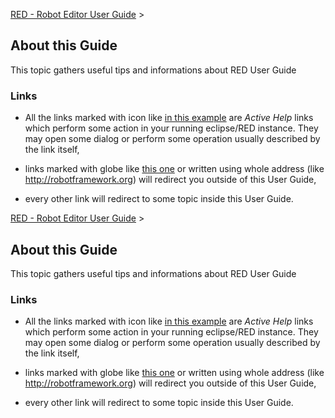 [RED - Robot Editor User Guide](http://nokia.github.io/RED/help/index.md) >

## About this Guide

This topic gathers useful tips and informations about RED User Guide

### Links

  * All the links marked with icon like [in this example](about.md) are _Active Help_ links which perform some action in your running eclipse/RED instance. They may open some dialog or perform some operation usually described by the link itself, 

  * links marked with globe like [this one](about.md) or written using whole address (like <http://robotframework.org>) will redirect you outside of this User Guide, 

  * every other link will redirect to some topic inside this User Guide. 

<p><a href="http://nokia.github.io/RED/help/index.md">RED - Robot Editor User Guide</a> &gt;</p>
<h2>About this Guide</h2>
<p>This topic gathers useful tips and informations about RED User Guide</p>
<h3>Links</h3>
<ul>
<li>
<p>All the links marked with icon like <a href="about.md">in this example</a> are <em>Active Help</em> links which perform some action in your running eclipse/RED instance. They may open some dialog or perform some operation usually described by the link itself,</p>
</li>
<li>
<p>links marked with globe like <a href="about.md">this one</a> or written using whole address (like <a href="http://robotframework.org">http://robotframework.org</a>) will redirect you outside of this User Guide,</p>
</li>
<li>
<p>every other link will redirect to some topic inside this User Guide.</p>
</li>
</ul>
